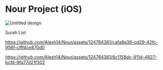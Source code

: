 # Nour Project (iOS)

![Untitled design](https://github.com/Alesh14/Nour/assets/124784381/a1afe48e-ca87-4091-a07e-d58ab43d51f3)

Surah List


https://github.com/Alesh14/Nour/assets/124784381/cafa8a38-cd29-42fc-956f-cfff4ce870d0  


https://github.com/Alesh14/Nour/assets/124784381/6c1158dc-911d-4827-bcfd-9fa77d21f302

